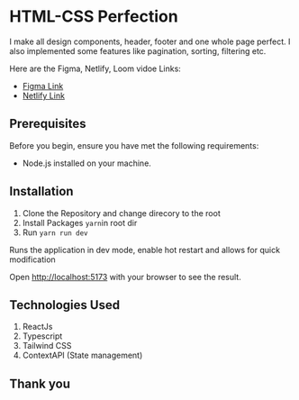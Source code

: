 # HTML-CSS Perfection

I make all design components, header, footer and one whole page perfect. I also implemented some features like pagination, sorting, filtering etc.

Here are the Figma, Netlify, Loom vidoe Links:

- [Figma Link](https://www.figma.com/design/39BD1p2kGVFCcTxcuUAJwb/HTML-CSS-perfection?node-id=1-380&t=UbZMjlWBKaR1zUOI-0)
- [Netlify Link](https://html-css-perfection-stellamaris.netlify.app)


## Prerequisites

Before you begin, ensure you have met the following requirements:

- Node.js installed on your machine.

## Installation

1. Clone the Repository and change direcory to the root
2. Install Packages `yarn`in root dir
3. Run `yarn run dev`

Runs the application in dev mode, enable hot restart and allows for quick modification

Open [http://localhost:5173](http://localhost:5173) with your browser to see the result.

## Technologies Used

1. ReactJs
2. Typescript
3. Tailwind CSS
4. ContextAPI (State management)

## Thank you
